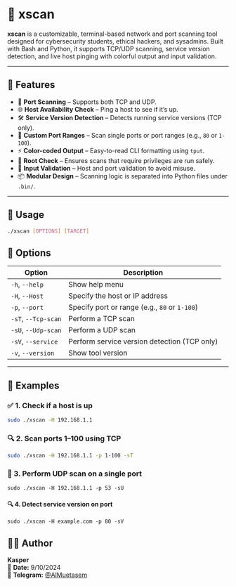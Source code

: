 # 🚀 xscan

**xscan** is a customizable, terminal-based network and port scanning tool designed for cybersecurity students, ethical hackers, and sysadmins. Built with Bash and Python, it supports TCP/UDP scanning, service version detection, and live host pinging with colorful output and input validation.

---

## 📌 Features

- 🔎 **Port Scanning** – Supports both TCP and UDP.
- 🌐 **Host Availability Check** – Ping a host to see if it’s up.
- 🛠 **Service Version Detection** – Detects running service versions (TCP only).
- 🔧 **Custom Port Ranges** – Scan single ports or port ranges (e.g., `80` or `1-100`).
- ⚡ **Color-coded Output** – Easy-to-read CLI formatting using `tput`.
- 🔐 **Root Check** – Ensures scans that require privileges are run safely.
- 🧠 **Input Validation** – Host and port validation to avoid misuse.
- 📦 **Modular Design** – Scanning logic is separated into Python files under `.bin/`.

---

## 🧪 Usage

```bash
./xscan [OPTIONS] [TARGET]
```


## 🎯 Options

| Option             | Description                                    |
|--------------------|------------------------------------------------|
| `-h`, `--help`      | Show help menu                                 |
| `-H`, `--Host`      | Specify the host or IP address                 |
| `-p`, `--port`      | Specify port or range (e.g., `80` or `1-100`)  |
| `-sT`, `--Tcp-scan` | Perform a TCP scan                             |
| `-sU`, `--Udp-scan` | Perform a UDP scan                             |
| `-sV`, `--service`  | Perform service version detection (TCP only)   |
| `-v`, `--version`   | Show tool version                              |

---

## 🔧 Examples

### ✅ 1. Check if a host is up

```bash
sudo ./xscan -H 192.168.1.1
```

### 🔍 2. Scan ports 1–100 using TCP
```bash
sudo ./xscan -H 192.168.1.1 -p 1-100 -sT
```
### 📡 3. Perform UDP scan on a single port
```
sudo ./xscan -H 192.168.1.1 -p 53 -sU
```

#### 🔍 4. Detect service version on port
```
sudo ./xscan -H example.com -p 80 -sV
```
## 👨‍💻 Author

**Kasper**  
📆 **Date:** 9/10/2024  
💬 **Telegram:** [@AlMuetasem](https://t.me/User0xz19)

